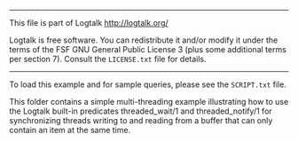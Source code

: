 ________________________________________________________________________

This file is part of Logtalk <http://logtalk.org/>  

Logtalk is free software. You can redistribute it and/or modify it under
the terms of the FSF GNU General Public License 3  (plus some additional
terms per section 7).        Consult the `LICENSE.txt` file for details.
________________________________________________________________________


To load this example and for sample queries, please see the `SCRIPT.txt` file.

This folder contains a simple multi-threading example illustrating how 
to use the Logtalk built-in predicates threaded_wait/1 and threaded_notify/1 
for synchronizing threads writing to and reading from a buffer that can 
only contain an item at the same time. 
